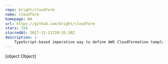```yaml
---
repo: bright/cloudform
name: cloudform
homepage: NA
url: https://github.com/bright/cloudform
stars: 154
starredAt: 2017-12-21T20:35:30Z
description: |-
    TypeScript-based imperative way to define AWS CloudFormation templates
---
```


[object Object]
